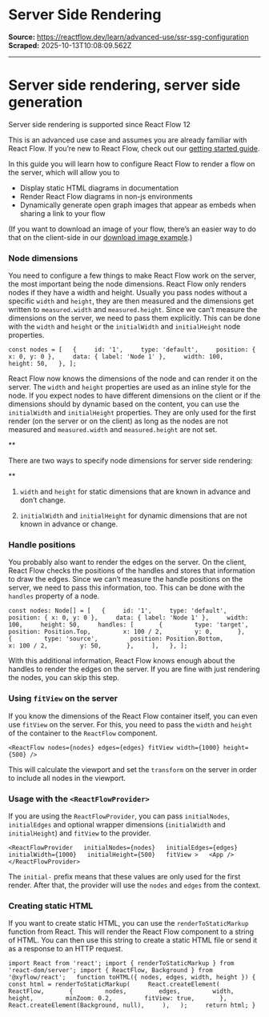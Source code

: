 # Server Side Rendering

**Source:** https://reactflow.dev/learn/advanced-use/ssr-ssg-configuration
**Scraped:** 2025-10-13T10:08:09.562Z

---

# Server side rendering, server side generation

Server side rendering is supported since React Flow 12

This is an advanced use case and assumes you are already familiar with React Flow. If you’re new to React Flow, check out our [getting started guide](/learn/getting-started/installation-and-requirements).

In this guide you will learn how to configure React Flow to render a flow on the server, which will allow you to

*   Display static HTML diagrams in documentation
*   Render React Flow diagrams in non-js environments
*   Dynamically generate open graph images that appear as embeds when sharing a link to your flow

(If you want to download an image of your flow, there’s an easier way to do that on the client-side in our [download image example](/examples/misc/download-image).)

### Node dimensions[](#node-dimensions)

You need to configure a few things to make React Flow work on the server, the most important being the node dimensions. React Flow only renders nodes if they have a width and height. Usually you pass nodes without a specific `width` and `height`, they are then measured and the dimensions get written to `measured.width` and `measured.height`. Since we can’t measure the dimensions on the server, we need to pass them explicitly. This can be done with the `width` and `height` or the `initialWidth` and `initialHeight` node properties.

`const nodes = [   {     id: '1',     type: 'default',     position: { x: 0, y: 0 },     data: { label: 'Node 1' },     width: 100,     height: 50,   }, ];`

React Flow now knows the dimensions of the node and can render it on the server. The `width` and `height` properties are used as an inline style for the node. If you expect nodes to have different dimensions on the client or if the dimensions should by dynamic based on the content, you can use the `initialWidth` and `initialHeight` properties. They are only used for the first render (on the server or on the client) as long as the nodes are not measured and `measured.width` and `measured.height` are not set.

**

There are two ways to specify node dimensions for server side rendering:

**

1.  `width` and `height` for static dimensions that are known in advance and don’t change.

2.  `initialWidth` and `initialHeight` for dynamic dimensions that are not known in advance or change.

### Handle positions[](#handle-positions)

You probably also want to render the edges on the server. On the client, React Flow checks the positions of the handles and stores that information to draw the edges. Since we can’t measure the handle positions on the server, we need to pass this information, too. This can be done with the `handles` property of a node.

`const nodes: Node[] = [   {     id: '1',     type: 'default',     position: { x: 0, y: 0 },     data: { label: 'Node 1' },     width: 100,     height: 50,     handles: [       {         type: 'target',         position: Position.Top,         x: 100 / 2,         y: 0,       },       {         type: 'source',         position: Position.Bottom,         x: 100 / 2,         y: 50,       },     ],   }, ];`

With this additional information, React Flow knows enough about the handles to render the edges on the server. If you are fine with just rendering the nodes, you can skip this step.

### Using `fitView` on the server[](#using-fitview-on-the-server)

If you know the dimensions of the React Flow container itself, you can even use `fitView` on the server. For this, you need to pass the `width` and `height` of the container to the `ReactFlow` component.

`<ReactFlow nodes={nodes} edges={edges} fitView width={1000} height={500} />`

This will calculate the viewport and set the `transform` on the server in order to include all nodes in the viewport.

### Usage with the `<ReactFlowProvider>`[](#usage-with-the-reactflowprovider)

If you are using the `ReactFlowProvider`, you can pass `initialNodes`, `initialEdges` and optional wrapper dimensions (`initialWidth` and `initialHeight`) and `fitView` to the provider.

`<ReactFlowProvider   initialNodes={nodes}   initialEdges={edges}   initialWidth={1000}   initialHeight={500}   fitView >   <App /> </ReactFlowProvider>`

The `initial-` prefix means that these values are only used for the first render. After that, the provider will use the `nodes` and `edges` from the context.

### Creating static HTML[](#creating-static-html)

If you want to create static HTML, you can use the `renderToStaticMarkup` function from React. This will render the React Flow component to a string of HTML. You can then use this string to create a static HTML file or send it as a response to an HTTP request.

`import React from 'react'; import { renderToStaticMarkup } from 'react-dom/server'; import { ReactFlow, Background } from '@xyflow/react';   function toHTML({ nodes, edges, width, height }) {   const html = renderToStaticMarkup(     React.createElement(       ReactFlow,       {         nodes,         edges,         width,         height,         minZoom: 0.2,         fitView: true,       },       React.createElement(Background, null),     ),   );     return html; }`